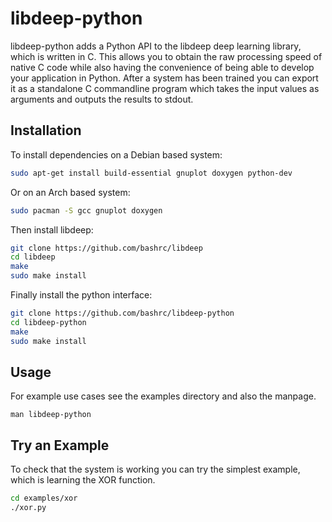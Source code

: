 # libdeep-python
libdeep-python adds a Python API to the libdeep deep learning library, which is written in C. This allows you to obtain the raw processing speed of native C code while also having the convenience of being able to develop your application in Python. After a system has been trained you can export it as a standalone C commandline program which takes the input values as arguments and outputs the results to stdout.

Installation
------------

To install dependencies on a Debian based system:

``` bash
sudo apt-get install build-essential gnuplot doxygen python-dev
```

Or on an Arch based system:

``` bash
sudo pacman -S gcc gnuplot doxygen
```

Then install libdeep:

``` bash
git clone https://github.com/bashrc/libdeep
cd libdeep
make
sudo make install
```

Finally install the python interface:

``` bash
git clone https://github.com/bashrc/libdeep-python
cd libdeep-python
make
sudo make install
```

Usage
-----

For example use cases see the examples directory and also the manpage.

    man libdeep-python

Try an Example
--------------

To check that the system is working you can try the simplest example, which is learning the XOR function.

``` bash
cd examples/xor
./xor.py
```
